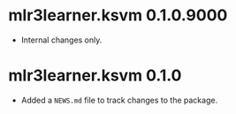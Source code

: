 # mlr3learner.ksvm 0.1.0.9000

- Internal changes only.


# mlr3learner.ksvm 0.1.0

* Added a `NEWS.md` file to track changes to the package.
